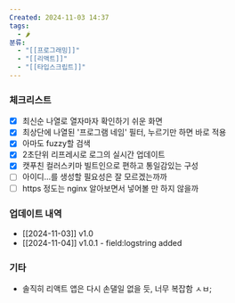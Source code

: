```yaml
---
Created: 2024-11-03 14:37
tags:
  - 🌶️
분류:
  - "[[프로그래밍]]"
  - "[[리액트]]"
  - "[[타입스크립트]]"
---
```



### 체크리스트
- [x] 최신순 나열로 열자마자 확인하기 쉬운 화면
- [x] 최상단에 나열된 '프로그램 네임' 필터, 누르기만 하면 바로 적용
- [x] 아마도 fuzzy할 검색
- [x] 2초단위 리프레시로 로그의 실시간 업데이트
- [x] 캣푸친 컬러스키마 빌트인으로 편하고 통일감있는 구성
- [ ] 아이디...를 생성할 필요성은 잘 모르겠는까까
- [ ] https 정도는 nginx 알아보면서 넣어볼 만 하지 않을까

### 업데이트 내역
- [[2024-11-03]] v1.0
- [[2024-11-04]] v1.0.1 - field:logstring added

### 기타
- 솔직히 리액트 앱은 다시 손댈일 없을 듯, 너무 복잡함 ㅅㅂ;